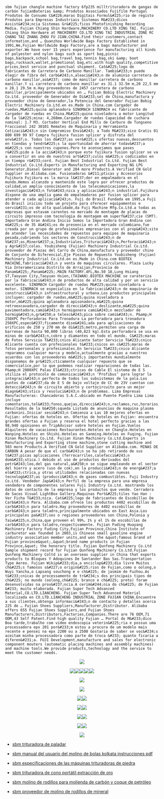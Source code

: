 
```
sbm fujian changle machine factory 6fp235 milltrituradora de gangas de carbón fujianBaterias &amp; Produtos Associados Fujifilm Portugal Produtos de Consumo C&#226;maras Digitais Formul&#225;rio de registo Produtos para Empresas Industriais Sistemas M&#233;dicos Assist&#234;ncia Sistemas Gr&#225;ficos Photofinishing Recording Media. Fujian Chiang Shin Hardware,MACHINERY CO.LTD XING TAI. Fujian Chiang Shin Hardware at MACHINERY CO.LTD XING TAI INDUSTRIAL ZONE RC CHANG TAI ZHANG ZHOU FU JIAN.CHINA.Find their customers,contact information,and … Quanzhou Worldwide Bags Factory Established in 1991,We,Fujian Worldwide Bags Factory,are a bags manufacturer and exporter.We have over 15 years experience for manufacturing all kinds of polyester and nylon bags such as sport bag,picnic bags,backpack,school bag,travel bag,tennis bag,ski &amp; boot bags,rucksack,wallet,promotional bag,etc.with high quality,competitive prices,best service and punctual shipment. Cat&#225;logo de fabricantes de Carretera De Carbono Manillar. Tambi&#233;n puede elegir de fibra del carb&#243;n,aleaci&#243;n de aluminio carretera de carbono manillar,as&#237; como de manillar carretera de carbono manillar.Y si carretera de carbono manillar es 31.1 32.5m m,20 22,5 mm o 28.1 29.5m m.Hay proveedores de 2457 carretera de carbono manillar,principalmente ubicados en … Fujian Bobig Electric Machinery Co.Ltd. proveedor de Generador de Di&#233;sel de China,manufactura y proveedor chino de Generador,la Potencia del Generador Fujian Bobig Electric Machinery Co.Ltd.en es.Made in China.com Cargador de ruedas,M&#225;quina aplanadora SINOMACH SINOMACH es fabricante de Cargador de ruedas en China.M&#225;quina niveladora a motor Longitud de la l&#225;mina: 4,268mm.Cargador de ruedas Capacidad de cuchara nominal: 1.7 M3. Cortador Vertical End Mills de Carburo de Tungseno Fraccional 242 30101 Remates de Maquinaria y Herramienta Cotizaci&#243;n sin Compromiso Envi&#243; a Todo M&#233;xico Gratis 01 800 699 99 97 Compra fujikura fusion splicer y disfruta del env&#237;o. Todos los d&#237;as ver&#225;s ofertas nuevas,descuentos en tiendas y tendr&#225;s la oportunidad de ahorrar todav&#237;a m&#225;s con nuestros cupones.Pero te aconsejamos que pases r&#225;pido a la acci&#243;n porque este fujikura fusion splicer se va a convertir en uno de nuestros art&#237;culos m&#225;s codiciados en un tiempo r&#233;cord. Fujian Best Industrial Co.Ltd. Fujian Best Industrial Co.Ltd.Experts in Manufacturing and Exporting NG LPG Generator,Diesel Generator and 284 more Products.A Verified CN Gold Supplier on Alibaba.com. Fusionadoras &#211;pticas y Accesorios Fujikura Fujikura es la marca l&#237;der en empalmadora en el mundo.Hemos alcanzdo y mantenido este logro por ofrecer productos de calidad,un amplio conocimiento de las telecomunicaciones,la investigaci&#243;n fot&#243;nica y aplicaci&#243;n industrial.Fujikura dispone de una amplia gama de empalmadoras por fusion splicer para atender a cada aplicaci&#243;n. Fuji do Brasil Fundada em 1995,a Fuji do Brasil iniciou todo um projeto para oferecer equipamentos e servi&#231;os de alta qualidade,da Fuji Machine Mfg.Co.Ltd.a todas as empresas que estavam carentes no mercado de montagem de placas de circuito impresso com tecnologia de montagem em superf&#237;cie (SMT). Importadora Gran Andina Inicio Somos la Importadora Gran Andina con m&#225;s de 35 A&#241;os de presencia en el mercado colombiano,fue creada por un grupo de profesionales empresarios con el prop&#243;sito de atender las necesidades de repuestos para equipos de maquinaria pesada,cubriendo los sectores de Construcci&#243;n de V&#237;as,Miner&#237;a,Industriales,Trituraci&#243;n,Perforaci&#243;n y Agr&#237;colas. Youbisheng (Fujian) Machinery Industrial Co.Ltd. proveedor de Piezas del Carro de China,manufactura y proveedor chino de Conjunto de Diferencial,Eje Piezas de Repuesto Youbisheng (Fujian) Machinery Industrial Co.Ltd.en es.Made in China.com BIOTEX MACHINE,fabricaci&#243;n y venta de maquinas circulares. Plaza Lucky Via Interamericana Distrito de Arraijan,Provincia de Panam&#225;,Panam&#225;.MAIN FACTORY.4FL,No.50 18,Lung Hsiang ST,Taoyuan City,Taoyuan Hsien,(TAIWAN).BIOTEX MACHINE se carateriza por la fabricaci&#243;n de productos de alta calidad y por un servicio excelente. SINOMACH Cargador de ruedas M&#225;quina niveladora a motor. SINOMACH se especializa en la fabricaci&#243;n de maquinaria de construcci&#243;n infraestructural y urbana.Los productos principales incluyen: cargador de ruedas,m&#225;quina niveladora a motor,m&#225;quina aplanadora apisonadora,m&#225;quina retroexcavadora,cargador de direcci&#243;n deslizante,m&#225;quina pavimentadora,cami&#243;n hormigonera cami&#243;n mezclador de hormig&#243;n,gr&#250;a telesc&#243;pica sobre cami&#243;n. P&amp;H 250XPC Perforadoras Para Tronadura La perforadora para tronadura 250XPC,espec&#237;ficamente dise&#241;ada para aplicaciones de orificios de 250 y 270 mm de di&#225;metro,permiten una carga de barrenas de hasta 90,000 libras (40,823 kg).Esta perforadora se usa en minas de carb&#243;n,cobre y diamantes en todo el mundo. C&#225;maras de Fotos Servicio T&#233;cnico Alicante Sator Servicio T&#233;cnico Alicante cuenta con profesionales t&#233;cnicos en c&#225;maras de fotos personales y profesionales.En Servicio T&#233;cnico Alicante reparamos cualquier marca y modelo,actualmente gracias a nuestros acuerdos con los proveedores m&#225;s importantes mundialmente disponemos de pr&#225;cticamente cualquier repuesto que se comercialice,por lo que podemos realizar reparaciones de todas las. P&amp;H 2800XPC Palas El&#233;ctricas de Cable El sistema de E S utiliza el protocolo de comunicaci&#243;n ‘Profibus’ para lograr la integraci&#243;n perfecta de todos los subsistemas de la pala.Los puntos de ca&#237;da de E S de bajo voltaje de CC de 23V cuentan con detecci&#243;n de circuito abierto y cortocircuito para un mejor diagn&#243;stico y resoluci&#243;n de problemas. Lima Empresas Manufactureras: Chancadoras S.A.C.ubicado en Puente Piedra Lima Lima incluye comentarios,tel&#233;fonos,quejas,direcci&#243;n,reclamos,ruc,horarios,mapa Resultados de la b&#250;squeda Listado de anuncios de maquina plasma carbonini.Iniciar sesi&#243;n Comienza a Las 10 mejores ofertas en Fujian: ofertas de hoteles en. Ofertas de hoteles en Fujian: encuentra grandes ofertas a Fujian y reserva el hotel perfecto gracias a las 98,940 opiniones en TripAdvisor sobre hoteles en Fujian.Vuelos Alquileres de vacaciones Restaurantes.Hoteles en Changle.Hoteles en Nanping.Hoteles en Shishi.Hoteles en Sanming.Hoteles en Fuqing. Fujian Xinan Machinery Co.Ltd. Fujian Xinan Machinery Co.Ltd.Experts in Manufacturing and Exporting stone machine,stone cutting machine and 503 more Products.A Verified CN Gold Supplier on Alibaba.com. MINAS DE CARBON A pesar de que el carb&#243;n se ha ido retirando de sus t&#237;picas aplicaciones (ferrocarriles,calefacci&#243;n dom&#233;stica.) debido al uso de productos derivados del petr&#243;leo,del gas natural,a&#250;n se sigue empleando en el sector del hierro y acero (uso de cok),en la producci&#243;n de energ&#237;a el&#233;ctrica,y otras utilidades relacionadas con nuevas tecnolog&#237;as (producci&#243;n de gases combustibles. Fuji Industry Co.Ltd. Vendedor Jap&#243;n Perfil de la empresa para una empresa vendedora de componentes solares Fuji Industry Co.Ltd. mostrando los datos de contacto de la empresa y los productos que vende. Cerradora de Sacos Visual LightBox Gallery.Maquinas Port&#225;tiles Yao Han : Ver Ficha T&#233;nica. Cat&#225;logo de fabricantes de Escobillas De Carb&#243;n Para. Alibaba.com ofrece los productos 4402 escobillas de carb&#243;n para taladro.Hay proveedores de 4402 escobillas de carb&#243;n para taladro,principalmente ubicados en East Asia.Los principales pa&#237;ses o regiones proveedores son China,Polonia y Taiw&#225;n,China,que proveen el 99%，1% y el 1% de escobillas de carb&#243;n para taladro,respectivamente. Fujian Fuding Huayang Machinery Factory Fuding City,Fujian Province,China Institute of carburetor was founded in 2003,is Chinese small gasoline engine industry association member units,and won the &quot;famous brand of Fujian province&quot;,&quot;brand name products in Fujian Province,&quot; the honorary title. Fujian Qunfeng Machinery Co.Ltd Sample shipment record for Fujian Qunfeng Machinery Co.Ltd.Fujian Qunfeng Machinery Coltd is an overseas supplier in China that exports products to Bloques Y Adoquines De Santander Bas Sas.Transportation Type Aereo. Fujian Wikip&#233;dia,a enciclop&#233;dia livre Muitos ch&#225;s famosos s&#227;o origin&#225;rios de Fujian,como o oolong,o Wuyi Yancha,o Lapsang souchong e o ch&#225; de jasmim de Fuzhou.As t&#233;cnicas de processamento de tr&#234;s dos principais tipos de ch&#225; no mundo (oolong,ch&#225; branco e ch&#225; preto) foram desenvolvidas na prov&#237;ncia.A cerim&#244;nia do ch&#225; de Fujian &#233; muito elaborada. Fujian Super Tech Advanced Material,CO.LTD.LIANCHENG. Fujian Super Tech Advanced Material localizada en CO.LTD.LIANCHENG INDUSTRIAL ZONE FUJIAN CHINA.Encuentre a sus clientes,obtenga informaci&#243;n de contacto y detalles acerca 225 de … Fujian Shoes Suppliers,Manufacturer,Distributor. Alibaba offers 655 Fujian Shoes Suppliers,and Fujian Shoes Manufacturers,Distributors,Factories,Companies.There are 76 OEM,71 ODM,43 Self Patent.Find high quality Fujian … Portal do M&#233;dico Boa tarde,trabalho com video endoscopia veterin&#225;ria e possuo uma processadora epx 201 por&#233;m estou a procura de um modelo mais recente e pensei na epx 2200 ou a 2500 Gostaria de saber se voc&#234;s aceitam minha processadora como parte de troca &#233; quanto ficaria a diferen&#231;a. FUJI Development,manufacture and sales for electronic component mouters (automatic placing machines and assembly machines) and machine tools.We provide products,technology and the service to meet the customer needs. 
```

<div align="center">

<a href="https://es-crusher.shibang-china.com/github&k=sbm+fujian+changle+machine+factory+6fp235+milltrituradora+de+gangas+de+carb%C3%B3n+fujian"><img src="https://static.shibang-china.com/es/crusher/logo.jpg"></a>

<a href="https://es-crusher.shibang-china.com/github&k=sbm+fujian+changle+machine+factory+6fp235+milltrituradora+de+gangas+de+carb%C3%B3n+fujian"><img src="https://static.shibang-china.com/es/crusher/index.jpg"></a><a href="https://es-crusher.shibang-china.com/material.htmlgithub&k=sbm+fujian+changle+machine+factory+6fp235+milltrituradora+de+gangas+de+carb%C3%B3n+fujian"><img src="https://static.shibang-china.com/es/crusher/material.jpg"></a><a href="https://es-crusher.shibang-china.com/application.htmlgithub&k=sbm+fujian+changle+machine+factory+6fp235+milltrituradora+de+gangas+de+carb%C3%B3n+fujian"><img src="https://static.shibang-china.com/es/crusher/application.jpg"></a><a href="https://es-crusher.shibang-china.com/aboutus.htmlgithub&k=sbm+fujian+changle+machine+factory+6fp235+milltrituradora+de+gangas+de+carb%C3%B3n+fujian"><img src="https://static.shibang-china.com/es/crusher/aboutus.jpg"></a><a href="https://es-crusher.shibang-china.com/contact.htmlgithub&k=sbm+fujian+changle+machine+factory+6fp235+milltrituradora+de+gangas+de+carb%C3%B3n+fujian"><img src="https://static.shibang-china.com/es/crusher/contact.jpg"></a>

<a href="https://es-crusher.shibang-china.com/github&k=sbm+fujian+changle+machine+factory+6fp235+milltrituradora+de+gangas+de+carb%C3%B3n+fujian"><img src="https://static.shibang-china.com/es/crusher/banner.jpg"></a>

<a href="https://swt.shibang-china.com/github&k=sbm+fujian+changle+machine+factory+6fp235+milltrituradora+de+gangas+de+carb%C3%B3n+fujian"><img src="https://static.shibang-china.com/es/crusher/text.jpg"></a>

<a href="https://swt.shibang-china.com/github&k=sbm+fujian+changle+machine+factory+6fp235+milltrituradora+de+gangas+de+carb%C3%B3n+fujian"><img src="https://static.shibang-china.com/es/crusher/chat.jpg"></a><a href="https://es-crusher.shibang-china.com/contact.htmlgithub&k=sbm+fujian+changle+machine+factory+6fp235+milltrituradora+de+gangas+de+carb%C3%B3n+fujian"><img src="https://static.shibang-china.com/es/crusher/message.jpg"></a>

<a href="https://es-crusher.shibang-china.com/products/pe.htmlgithub&k=sbm+fujian+changle+machine+factory+6fp235+milltrituradora+de+gangas+de+carb%C3%B3n+fujian"><img src="https://static.shibang-china.com/es/crusher/pe.jpg"></a><a href="https://es-crusher.shibang-china.com/products/pf.htmlgithub&k=sbm+fujian+changle+machine+factory+6fp235+milltrituradora+de+gangas+de+carb%C3%B3n+fujian"><img src="https://static.shibang-china.com/es/crusher/pf.jpg"></a>

<a href="https://es-crusher.shibang-china.com/products/hpt.htmlgithub&k=sbm+fujian+changle+machine+factory+6fp235+milltrituradora+de+gangas+de+carb%C3%B3n+fujian"><img src="https://static.shibang-china.com/es/crusher/hpt.jpg"></a><a href="https://es-crusher.shibang-china.com/products/vsi.htmlgithub&k=sbm+fujian+changle+machine+factory+6fp235+milltrituradora+de+gangas+de+carb%C3%B3n+fujian"><img src="https://static.shibang-china.com/es/crusher/vsi.jpg"></a>

<a href="https://es-crusher.shibang-china.com/products/klv.htmlgithub&k=sbm+fujian+changle+machine+factory+6fp235+milltrituradora+de+gangas+de+carb%C3%B3n+fujian"><img src="https://static.shibang-china.com/es/crusher/klv.jpg"></a><a href="https://es-crusher.shibang-china.com/products/portable.htmlgithub&k=sbm+fujian+changle+machine+factory+6fp235+milltrituradora+de+gangas+de+carb%C3%B3n+fujian"><img src="https://static.shibang-china.com/es/crusher/portable.jpg"></a>

<a href="https://swt.shibang-china.com/github&k=sbm+fujian+changle+machine+factory+6fp235+milltrituradora+de+gangas+de+carb%C3%B3n+fujian"><img src="https://static.shibang-china.com/es/crusher/case.jpg"></a>

</div>


* [sbm trituradora de paladar](sbm%20trituradora%20de%20paladar.md)

* [sbm manual del usuario del molino de bolas kolkata instrucciones pdf](sbm%20manual%20del%20usuario%20del%20molino%20de%20bolas%20kolkata%20instrucciones%20pdf.md)

* [sbm especificaciones de las máquinas trituradoras de piedra](sbm%20especificaciones%20de%20las%20m%C3%A1quinas%20trituradoras%20de%20piedra.md)

* [sbm trituradora de cono portátil extracción de oro](sbm%20trituradora%20de%20cono%20port%C3%A1til%20extracci%C3%B3n%20de%20oro.md)

* [sbm molino de rodillos para molienda de carbón y coque de petróleo](sbm%20molino%20de%20rodillos%20para%20molienda%20de%20carb%C3%B3n%20y%20coque%20de%20petr%C3%B3leo.md)

* [sbm proveedor de molino de rodillos de mineral](sbm%20proveedor%20de%20molino%20de%20rodillos%20de%20mineral.md)